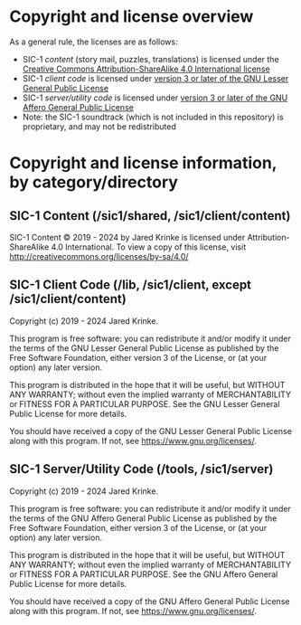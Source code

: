# Copyright and license overview
As a general rule, the licenses are as follows:

* SIC-1 *content* (story mail, puzzles, translations) is licensed under the [Creative Commons Attribution-ShareAlike 4.0 International license](CC-BY-SA-4.0.txt)
* SIC-1 *client code* is licensed under [version 3 or later of the GNU Lesser General Public License](LGPL-3.txt)
* SIC-1 *server/utility code* is licensed under [version 3 or later of the GNU Affero General Public License](AGPL-3.txt)
* Note: the SIC-1 soundtrack (which is not included in this repository) is proprietary, and may not be redistributed

# Copyright and license information, by category/directory
## SIC-1 Content (/sic1/shared, /sic1/client/content)
SIC-1 Content © 2019 - 2024 by Jared Krinke is licensed under Attribution-ShareAlike 4.0 International. To view a copy of this license, visit http://creativecommons.org/licenses/by-sa/4.0/

## SIC-1 Client Code (/lib, /sic1/client, except /sic1/client/content)
Copyright (c) 2019 - 2024 Jared Krinke.

This program is free software: you can redistribute it and/or modify it under the terms of the GNU Lesser General Public License as published by the Free Software Foundation, either version 3 of the License, or (at your option) any later version.

This program is distributed in the hope that it will be useful, but WITHOUT ANY WARRANTY; without even the implied warranty of MERCHANTABILITY or FITNESS FOR A PARTICULAR PURPOSE. See the GNU Lesser General Public License for more details.

You should have received a copy of the GNU Lesser General Public License along with this program. If not, see <https://www.gnu.org/licenses/>. 

## SIC-1 Server/Utility Code (/tools, /sic1/server)
Copyright (c) 2019 - 2024 Jared Krinke.

This program is free software: you can redistribute it and/or modify it under the terms of the GNU Affero General Public License as published by the Free Software Foundation, either version 3 of the License, or (at your option) any later version.

This program is distributed in the hope that it will be useful, but WITHOUT ANY WARRANTY; without even the implied warranty of MERCHANTABILITY or FITNESS FOR A PARTICULAR PURPOSE. See the GNU Affero General Public License for more details.

You should have received a copy of the GNU Affero General Public License along with this program. If not, see <https://www.gnu.org/licenses/>. 

